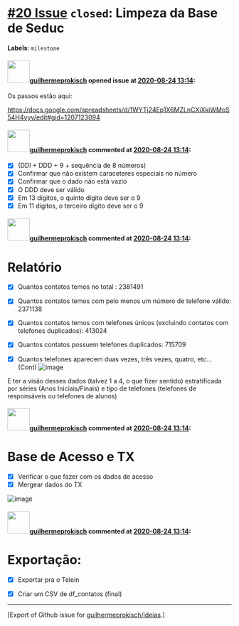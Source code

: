 # [\#20 Issue](https://github.com/guilhermeprokisch/ideias/issues/20) `closed`: Limpeza da Base de Seduc
**Labels**: `milestone`


#### <img src="https://avatars.githubusercontent.com/u/12011070?u=f18e95eceaa97f69b9d0c5a06270d7bdfbc44b5a&v=4" width="50">[guilhermeprokisch](https://github.com/guilhermeprokisch) opened issue at [2020-08-24 13:14](https://github.com/guilhermeprokisch/ideias/issues/20):

Os passos estão aqui:

https://docs.google.com/spreadsheets/d/1WYTj24Ep1X6MZLnCXiXkiWMoS54H4yyv/edit#gid=1207123094

#### <img src="https://avatars.githubusercontent.com/u/12011070?u=f18e95eceaa97f69b9d0c5a06270d7bdfbc44b5a&v=4" width="50">[guilhermeprokisch](https://github.com/guilhermeprokisch) commented at [2020-08-24 13:14](https://github.com/guilhermeprokisch/ideias/issues/20#issuecomment-679125575):

- [x] (DDI + DDD + 9 + sequência de 8 números)
- [x] Confirmar que não existem caraceteres especiais no número
- [x] Confirmar que o dado não está vazio
- [x] O DDD deve ser válido
- [x] Em 13 dígitos, o quinto dígito deve ser o 9
- [x] Em 11 dígitos, o terceiro dígito deve ser o 9

#### <img src="https://avatars.githubusercontent.com/u/12011070?u=f18e95eceaa97f69b9d0c5a06270d7bdfbc44b5a&v=4" width="50">[guilhermeprokisch](https://github.com/guilhermeprokisch) commented at [2020-08-24 13:14](https://github.com/guilhermeprokisch/ideias/issues/20#issuecomment-679139058):

# Relatório

- [x]  Quantos contatos temos no total : 2381491
- [x] Quantos contatos temos com pelo menos um número de telefone válido:  2371138
- [x] Quantos contatos temos com telefones únicos (excluindo contatos com telefones duplicados):  413024
- [x] Quantos contatos possuem telefones duplicados: 715709
- [x] Quantos telefones aparecem duas vezes, três vezes, quatro, etc... (Cont)
![image](https://user-images.githubusercontent.com/12011070/91224769-fc749c80-e6f8-11ea-859b-2ec2d2afaf12.png)




E ter a visão desses dados (talvez 1 a 4, o que fizer sentido) estratificada por séries (Anos Iniciais/Finais) e tipo de telefones (telefones de responsáveis ou telefones de alunos)

#### <img src="https://avatars.githubusercontent.com/u/12011070?u=f18e95eceaa97f69b9d0c5a06270d7bdfbc44b5a&v=4" width="50">[guilhermeprokisch](https://github.com/guilhermeprokisch) commented at [2020-08-24 13:14](https://github.com/guilhermeprokisch/ideias/issues/20#issuecomment-680092210):

# Base de Acesso e TX

- [x] Verificar o que fazer com os dados de acesso
- [x] Mergear dados do TX

![image](https://user-images.githubusercontent.com/12011070/91193403-7131e180-e6cd-11ea-9bd2-231529559c49.png)

#### <img src="https://avatars.githubusercontent.com/u/12011070?u=f18e95eceaa97f69b9d0c5a06270d7bdfbc44b5a&v=4" width="50">[guilhermeprokisch](https://github.com/guilhermeprokisch) commented at [2020-08-24 13:14](https://github.com/guilhermeprokisch/ideias/issues/20#issuecomment-680259177):

# Exportação:

- [x] Exportar pra o Telein
- [x] Criar um CSV de df_contatos (final)


-------------------------------------------------------------------------------



[Export of Github issue for [guilhermeprokisch/ideias](https://github.com/guilhermeprokisch/ideias).]
